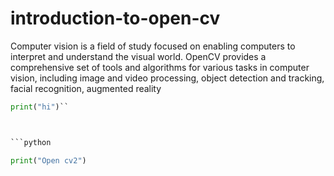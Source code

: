 # introduction-to-open-cv
Computer vision is a field of study focused on enabling computers to interpret and understand the visual world. OpenCV provides a comprehensive set of tools and algorithms for various tasks in computer vision, including image and video processing, object detection and tracking, facial recognition, augmented reality
```python
print("hi")``



```python

print("Open cv2")

````
